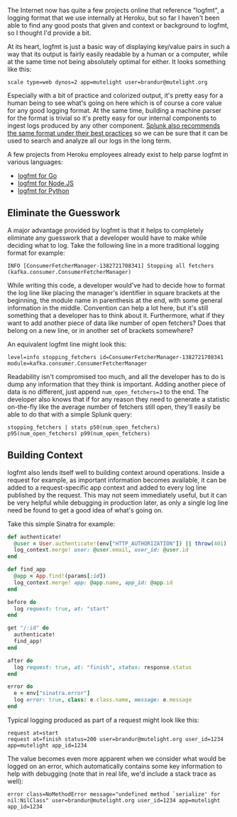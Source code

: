 The Internet now has quite a few projects online that reference "logfmt", a logging format that we use internally at Heroku, but so far I haven't been able to find any good posts that given and context or background to logfmt, so I thought I'd provide a bit.

<ROUTING HEROKU>

At its heart, logfmt is just a basic way of displaying key/value pairs in such a way that its output is fairly easily readable by a human or a computer, while at the same time not being absolutely optimal for either. It looks something like this:

    scale type=web dynos=2 app=mutelight user=brandur@mutelight.org

Especially with a bit of practice and colorized output, it's pretty easy for a human being to see what's going on here which is of course a core value for any good logging format. At the same time, building a machine parser for the format is trivial so it's pretty easy for our internal components to ingest logs produced by any other component. [Splunk also recommends the same format under their best practices](http://dev.splunk.com/view/logging-best-practices/SP-CAAADP6) so we can be sure that it can be used to search and analyze all our logs in the long term.

A few projects from Heroku employees already exist to help parse logfmt in various languages:

* [logfmt for Go](http://godoc.org/github.com/kr/logfmt)
* [logfmt for Node.JS](https://github.com/csquared/node-logfmt)
* [logfmt for Python](https://pypi.python.org/pypi/logfmt/0.1)

## Eliminate the Guesswork

A major advantage provided by logfmt is that it helps to completely eliminate any guesswork that a developer would have to make while deciding what to log. Take the following line in a more traditional logging format for example:

    INFO [ConsumerFetcherManager-1382721708341] Stopping all fetchers (kafka.consumer.ConsumerFetcherManager)

While writing this code, a developer would've had to decide how to format the log line like placing the manager's identifier in square brackets at the beginning, the module name in parenthesis at the end, with some general information in the middle. Convention can help a lot here, but it's still something that a developer has to think about it. Furthermore, what if they want to add another piece of data like number of open fetchers? Does that belong on a new line, or in another set of brackets somewhere?

An equivalent logfmt line might look this:

    level=info stopping_fetchers id=ConsumerFetcherManager-1382721708341 module=kafka.consumer.ConsumerFetcherManager

Readability isn't compromised too much, and all the developer has to do is dump any information that they think is important. Adding another piece of data is no different, just append `num_open_fetchers=3` to the end. The developer also knows that if for any reason they need to generate a statistic on-the-fly like the average number of fetchers still open, they'll easily be able to do that with a simple Splunk query:

    stopping_fetchers | stats p50(num_open_fetchers) p95(num_open_fetchers) p99(num_open_fetchers)

## Building Context

logfmt also lends itself well to building context around operations. Inside a request for example, as important information becomes available, it can be added to a request-specific app context and added to every log line published by the request. This may not seem immediately useful, but it can be very helpful while debugging in production later, as only a single log line need be found to get a good idea of what's going on.

Take this simple Sinatra for example:

``` ruby
def authenticate!
  @user = User.authenticate!(env["HTTP_AUTHORIZATION"]) || throw(401)
  log_context.merge! user: @user.email, user_id: @user.id
end

def find_app
  @app = App.find!(params[:id])
  log_context.merge! app: @app.name, app_id: @app.id
end

before do
  log request: true, at: "start"
end

get "/:id" do
  authenticate!
  find_app!
end

after do
  log request: true, at: "finish", status: response.status
end

error do
  e = env["sinatra.error"]
  log error: true, class: e.class.name, message: e.message
end
```

Typical logging produced as part of a request might look like this:

    request at=start
    request at=finish status=200 user=brandur@mutelight.org user_id=1234 app=mutelight app_id=1234

The value becomes even more apparent when we consider what would be logged on an error, which automatically contains some key information to help with debugging (note that in real life, we'd include a stack trace as well):

    error class=NoMethodError message="undefined method `serialize' for nil:NilClass" user=brandur@mutelight.org user_id=1234 app=mutelight app_id=1234
